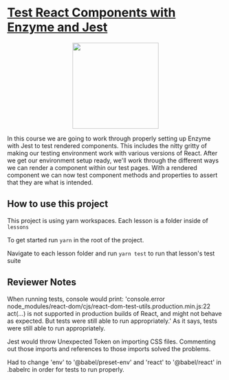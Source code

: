 # [Test React Components with Enzyme and Jest](https://egghead.io/courses/test-react-components-with-enzyme-and-jest)

<center><img src="https://d2eip9sf3oo6c2.cloudfront.net/series/square_covers/000/000/198/full/EGH_TestReactJest-edited.png" width="200px" height="200px"/></center>

In this course we are going to work through properly setting up Enzyme with Jest to test rendered components. This includes the nitty gritty of making our testing environment work with various versions of React. After we get our environment setup ready, we'll work through the different ways we can render a component within our test pages. With a rendered component we can now test component methods and properties to assert that they are what is intended.

## How to use this project
This project is using yarn workspaces. Each lesson is a folder inside of `lessons`

To get started run `yarn` in the root of the project.

Navigate to each lesson folder and run `yarn test` to run that lesson's test suite

## Reviewer Notes
When running tests, console would print:
'console.error node_modules/react-dom/cjs/react-dom-test-utils.production.min.js:22
act(...) is not supported in production builds of React, and might not behave as expected.
But tests were still able to run appropriately.'
As it says, tests were still able to run appropriately.

Jest would throw Unexpected Token on importing CSS files. Commenting out those imports and references to those imports solved the problems.

Had to change 'env' to '@babel/preset-env' and 'react' to '@babel/react' in .babelrc in order for tests to run properly.
